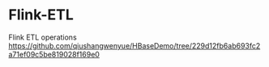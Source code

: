 # Flink-ETL

Flink ETL operations
https://github.com/qiushangwenyue/HBaseDemo/tree/229d12fb6ab693fc2a71ef09c5be819028f169e0

